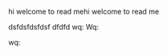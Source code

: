 hi welcome to read mehi welcome to read me 

dsfdsfdsfdsf
dfdfd
wq:
Wq:


























































































































wq:

